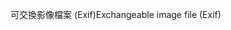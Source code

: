 <span data-ttu-id="9f545-101">可交換影像檔案 (Exif)</span><span class="sxs-lookup"><span data-stu-id="9f545-101">Exchangeable image file (Exif)</span></span>